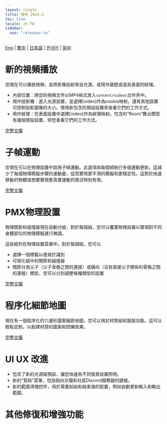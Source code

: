 ```yaml
---
layout: single
title: 發布 2024.4
toc: true
locale: zh-TW
sidebar:
  nav: "releases-tw"
---
```

[Eng](/dancexr/releases/2024.4) | [繁中](/tw/dancexr/releases/2024.4) | [日本語](/jp/dancexr/releases/2024.4) | [한국어](/kr/dancexr/releases/2024.4) | [简中](/zh/dancexr/releases/2024.4)

# 新的視頻播放
您現在可以播放視頻，並將影像投射來自光源，或用作牆壁或道具表面的紋理。

* 內容位置：將您的視頻文件以MP4格式放入`content/videos`文件夾中。
* 用作投影機：進入光源設置，並選擇[video]作為cookie映射。還有其他設置可控制投影圖像的大小。使用新包含的預設設置來查看它們的工作方式。
* 用作紋理：在表面設置中選擇[video]作為紋理映射。包含的“Room”舞台模型有幾個預設設置，供您查看它們的工作方式。

[完整文檔](../features/video_playback)

# 子幀運動
您現在可以在物理設置中啟用子幀運動。此選項為每個幀執行多個運動更新。這減少了每個物理模擬步驟的運動量，從而實現更平滑的模擬和更穩定性。這對於快速移動的物體或想要實現更真實運動的情況特別有用。

[完整文檔](../features/system_physics.md#subframe)

# PMX物理設置
物理關節和碰撞器現在自動分組，對於每個組，您可以覆蓋物理設置以實現對不同身體部位的物理模擬進行微調。

這些組列在物理設置菜單中。對於每個組，您可以
* 選擇一個標籤以便易於識別
* 可視化組中的關節和碰撞器
* 關節分為父子（父子骨骼之間的連接）或橫向（沒有直接父子關係的骨骼之間的連接）類型，您可以分別調整每種類型的設置

[完整文檔](../features/pmx_physics.md)

# 程序化細節地圖
現在有一個程序化的六邊形圖案細節地圖，您可以用於材質組和服裝功能。這可以輕鬆定制，以創建材質的圖案和閃爍效果。

[完整文檔](../features/hexagon_detail.md)

# UI UX 改進
* 包含了新的光源組預設，讓您快速為不同情景設置照明。
* 新的“幫助”菜單，包括指向文檔和社區Discord服務器的鏈接。
* 新的範圍滑塊控件，用於需要起始和結束值的配置，例如自動更新輸入和輸出範圍。

# 其他修復和增強功能
